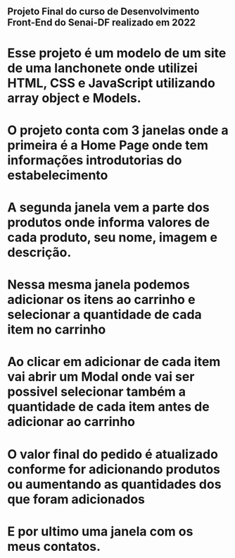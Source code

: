 ## Projeto Final do curso de Desenvolvimento Front-End do Senai-DF realizado em 2022
# Esse projeto é um modelo de um site de uma lanchonete onde utilizei HTML, CSS e JavaScript utilizando array object e Models.
# O projeto conta com 3 janelas onde a primeira é a Home Page onde tem informações introdutorias do estabelecimento
# A segunda janela vem a parte dos produtos onde informa valores de cada produto, seu nome, imagem e descrição.
# Nessa mesma janela podemos adicionar os itens ao carrinho e selecionar a quantidade de cada item no carrinho
# Ao clicar em adicionar de cada item vai abrir um Modal onde vai ser possivel selecionar também a quantidade de cada item antes de adicionar ao carrinho
# O valor final do pedido é atualizado conforme for adicionando produtos ou aumentando as quantidades dos que foram adicionados
# E por ultimo uma janela com os meus contatos.
